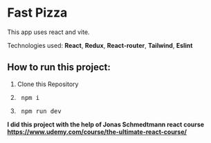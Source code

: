# Fast Pizza
This app uses react and vite.

Technologies used: **React**, **Redux**, **React-router**, **Tailwind**, **Eslint**

## How to run this project:
1. Clone this Repository
2. <pre> npm i </pre>
3. <pre> npm run dev </pre>

**I did this project with the help of **Jonas Schmedtmann** react course https://www.udemy.com/course/the-ultimate-react-course/**

